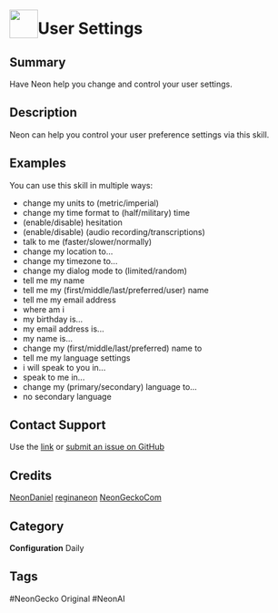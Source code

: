 # <img src='https://0000.us/klatchat/app/files/neon_images/icons/neon_skill.png' card_color="#FF8600" width="50" style="vertical-align:bottom">User Settings

## Summary

Have Neon help you change and control your user settings.

## Description

Neon can help you control your user preference settings via this skill.

## Examples

You can use this skill in multiple ways: 
* change my units to (metric/imperial)
* change my time format to (half/military) time
* (enable/disable) hesitation
* (enable/disable) (audio recording/transcriptions)
* talk to me (faster/slower/normally)
* change my location to...
* change my timezone to...
* change my dialog mode to (limited/random)
* tell me my name
* tell me my (first/middle/last/preferred/user) name
* tell me my email address
* where am i
* my birthday is...
* my email address is...
* my name is...
* change my (first/middle/last/preferred) name to
* tell me my language settings
* i will speak to you in...
* speak to me in...
* change my (primary/secondary) language to...
* no secondary language


## Contact Support

Use the [link](https://neongecko.com/ContactUs) or [submit an issue on GitHub](https://help.github.com/en/articles/creating-an-issue)

## Credits
[NeonDaniel](https://github.com/NeonDaniel)
[reginaneon](https://github.com/reginaneon)
[NeonGeckoCom](https://github.com/NeonGeckoCom)

## Category
**Configuration**
Daily

## Tags
#NeonGecko Original
#NeonAI
